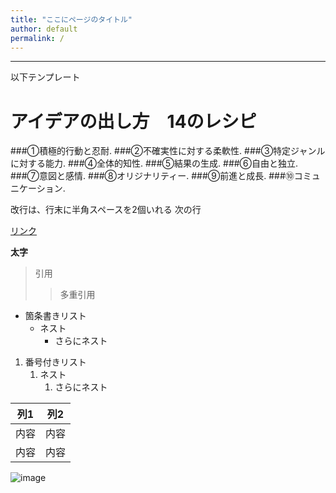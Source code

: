 ```yaml
---
title: "ここにページのタイトル"
author: default
permalink: /
---
```







---

以下テンプレート

# アイデアの出し方　14のレシピ
###①積極的行動と忍耐. 
###②不確実性に対する柔軟性. 
###③特定ジャンルに対する能力. 
###④全体的知性. 
###⑤結果の生成. 
###⑥自由と独立. 
###⑦意図と感情. 
###⑧オリジナリティー. 
###⑨前進と成長. 
###⑩コミュニケーション. 

改行は、行末に半角スペースを2個いれる
次の行

[リンク](https://www.google.co.jp/)

**太字**

> 引用
>> 多重引用


- 箇条書きリスト
  - ネスト
    - さらにネスト


1. 番号付きリスト
   1. ネスト
      1. さらにネスト


| 列1  | 列2  |
|-----|-----|
| 内容  | 内容  |
| 内容  | 内容  |

![image](/GHPages_WebSite/assets/images/logo-150.png)
